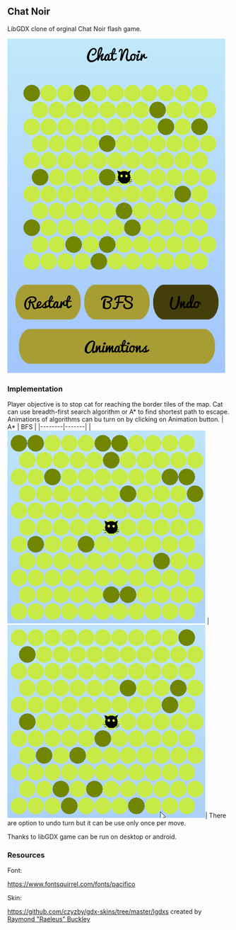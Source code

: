 ## Chat Noir

LibGDX clone of orginal Chat Noir flash game.

![](android/res/chat.png)

### Implementation

Player objective is to stop cat for reaching the border tiles of the map.
Cat can use breadth-first search algorithm or A* to find shortest path to escape. Animations of algorithms can bu turn on by clicking on Animation button.
|   A*   |  BFS  |
|--------|-------|
|![](android/res/chat_astar.gif) | ![](android/res/chat_bfs.gif)|
There are option to undo turn but it can be use only once per move.

Thanks to libGDX game can be run on desktop or android.

### Resources
Font:

https://www.fontsquirrel.com/fonts/pacifico

Skin:

https://github.com/czyzby/gdx-skins/tree/master/lgdxs created by [Raymond "Raeleus" Buckley](https://ray3k.wordpress.com/software/skin-composer-for-libgdx/)